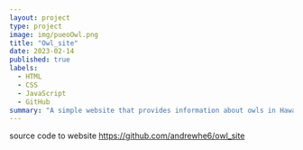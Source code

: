 ```yaml
---
layout: project
type: project
image: img/pueoOwl.png
title: "Owl_site"
date: 2023-02-14
published: true
labels:
  - HTML
  - CSS
  - JavaScript
  - GitHub
summary: "A simple website that provides information about owls in Hawai'i."
---
```



source code to website
https://github.com/andrewhe6/owl_site
